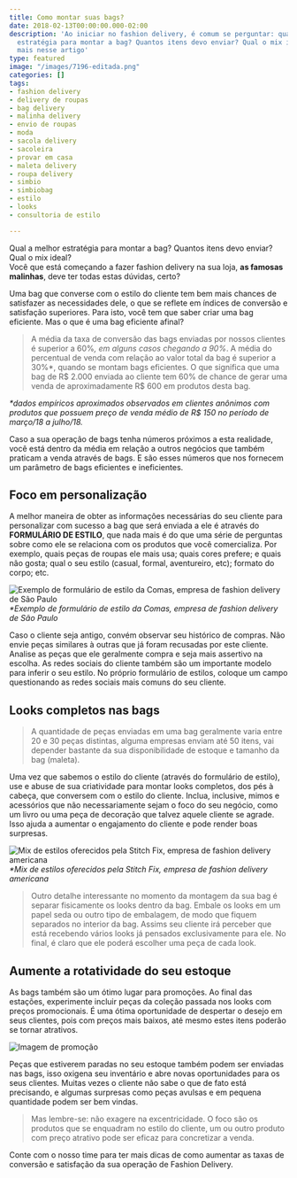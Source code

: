 ```yaml
---
title: Como montar suas bags?
date: 2018-02-13T00:00:00.000-02:00
description: 'Ao iniciar no fashion delivery, é comum se perguntar: qual a melhor
  estratégia para montar a bag? Quantos itens devo enviar? Qual o mix ideal? Saiba
  mais nesse artigo'
type: featured
image: "/images/7196-editada.png"
categories: []
tags:
- fashion delivery
- delivery de roupas
- bag delivery
- malinha delivery
- envio de roupas
- moda
- sacola delivery
- sacoleira
- provar em casa
- maleta delivery
- roupa delivery
- simbio
- simbiobag
- estilo
- looks
- consultoria de estilo

---
```

Qual a melhor estratégia para montar a bag? Quantos itens devo enviar? Qual o mix ideal?  
Você que está começando a fazer fashion delivery na sua loja, **as famosas malinhas**, deve ter todas estas dúvidas, certo?

Uma bag que converse com o estilo do cliente tem bem mais chances de satisfazer as necessidades dele, o que se reflete em índices de conversão e satisfação superiores. Para isto, você tem que saber criar uma bag eficiente. Mas o que é uma bag eficiente afinal?

> A média da taxa de conversão das bags enviadas por nossos clientes é superior a 60%*, em alguns casos chegando a 90%*. A média do percentual de venda com relação ao valor total da bag é superior a 30%*, quando se montam bags eficientes. O que significa que uma bag de R$ 2.000 enviada ao cliente tem 60% de chance de gerar uma venda de aproximadamente R$ 600 em produtos desta bag.

_*dados empíricos aproximados observados em clientes anônimos com produtos que possuem preço de venda médio de R$ 150 no período de março/18 a julho/18._

Caso a sua operação de bags tenha números próximos a esta realidade, você está dentro da média em relação a outros negócios que também praticam a venda através de bags. E são esses números que nos fornecem um parâmetro de bags eficientes e ineficientes.

## Foco em personalização

A melhor maneira de obter as informações necessárias do seu cliente para personalizar com sucesso a bag que será enviada a ele é através do **FORMULÁRIO DE ESTILO**, que nada mais é do que uma série de perguntas sobre como ele se relaciona com os produtos que você comercializa. Por exemplo, quais peças de roupas ele mais usa; quais cores prefere; e quais não gosta; qual o seu estilo (casual, formal, aventureiro, etc); formato do corpo; etc.

![Exemplo de formulário de estilo da Comas, empresa de fashion delivery de São Paulo](https://www.portalfashiondelivery.com.br/img/conteudo/formas_corpo.png) _*Exemplo de formulário de estilo da Comas, empresa de fashion delivery de São Paulo_

Caso o cliente seja antigo, convém observar seu histórico de compras. Não envie peças similares à outras que já foram recusadas por este cliente. Analise as peças que ele geralmente compra e seja mais assertivo na escolha. As redes sociais do cliente também são um importante modelo para inferir o seu estilo. No próprio formulário de estilos, coloque um campo questionando as redes sociais mais comuns do seu cliente.

## Looks completos nas bags

> A quantidade de peças enviadas em uma bag geralmente varia entre 20 e 30 peças distintas, alguma empresas enviam até 50 itens, vai depender bastante da sua disponibilidade de estoque e tamanho da bag (maleta).

Uma vez que sabemos o estilo do cliente (através do formulário de estilo), use e abuse de sua criatividade para montar looks completos, dos pés à cabeça, que conversem com o estilo do cliente. Inclua, inclusive, mimos e acessórios que não necessariamente sejam o foco do seu negócio, como um livro ou uma peça de decoração que talvez aquele cliente se agrade. Isso ajuda a aumentar o engajamento do cliente e pode render boas surpresas.

![Mix de estilos oferecidos pela Stitch Fix, empresa de fashion delivery americana](https://www.portalfashiondelivery.com.br/img/conteudo/mix_bags.png) _*Mix de estilos oferecidos pela Stitch Fix, empresa de fashion delivery americana_

> Outro detalhe interessante no momento da montagem da sua bag é separar fisicamente os looks dentro da bag. Embale os looks em um papel seda ou outro tipo de embalagem, de modo que fiquem separados no interior da bag. Assims seu cliente irá perceber que está recebendo vários looks já pensados exclusivamente para ele. No final, é claro que ele poderá escolher uma peça de cada look.

## Aumente a rotatividade do seu estoque

As bags também são um ótimo lugar para promoções. Ao final das estações, experimente incluir peças da coleção passada nos looks com preços promocionais. É uma ótima oportunidade de despertar o desejo em seus clientes, pois com preços mais baixos, até mesmo estes itens poderão se tornar atrativos.

![Imagem de promoção](https://www.portalfashiondelivery.com.br/img/conteudo/promocao.png)

Peças que estiverem paradas no seu estoque também podem ser enviadas nas bags, isso oxigena seu inventário e abre novas oportunidades para os seus clientes. Muitas vezes o cliente não sabe o que de fato está precisando, e algumas surpresas como peças avulsas e em pequena quantidade podem ser bem vindas.

> Mas lembre-se: não exagere na excentricidade. O foco são os produtos que se enquadram no estilo do cliente, um ou outro produto com preço atrativo pode ser eficaz para concretizar a venda.

Conte com o nosso time para ter mais dicas de como aumentar as taxas de conversão e satisfação da sua operação de Fashion Delivery.
